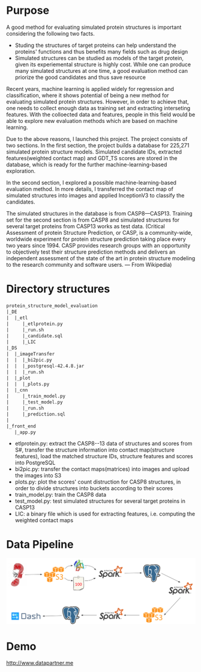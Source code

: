 # Purpose

A good method for evaluating simulated protein structures is important considering the following two facts.

- Studing the structures of target proteins can help understand the proteins' functions and thus benefits many fields such as drug design
- Simulated structures can be studied as models of the target protein, given its experiemental structure is highly cost. While one can produce many simulated structures at one time, a good evaluation method can priorize the good candidates and thus save resource

Recent years, machine learning is applied widely for regression and classification, where it shows potential of being a new method for evaluating simulated protein structures. However, in order to achieve that, one needs to collect enough data as training set and extracting interseting features. With the colloected data and features, people in this field would be able to explore new evaluation methods which are based on machine learning.

Due to the above reasons, I launched this project. The project consists of two sections. In the first section, the project builds a database for 225,271 simulated protein structure models.  Simulated candidate IDs, extracted features(weighted contact map) and GDT_TS scores are stored in the database, which is ready for the further machine-learning-based exploration.

In the second section, I explored a possible machine-learning-based evaluation method. In more details, I transferred the contact map of simulated structures into images and applied InceptionV3 to classify the candidates.

The simulated structures in the database is from CASP8—CASP13. Training set for the second section is from CASP8 and simulated structures for several target proteins from CASP13 works as test data. (Critical Assessment of protein Structure Prediction, or CASP, is a community-wide, worldwide experiment for protein structure prediction taking place every two years since 1994. CASP provides research groups with an opportunity to objectively test their structure prediction methods and delivers an independent assessment of the state of the art in protein structure modeling to the research community and software users. — From Wikipedia) 

# Directory structures

```shell
protein_structure_model_evaluation
|_DE
|  |_etl
|     |_etlprotein.py
|     |_run.sh
|     |_candidate.sql
|     |_LIC
|_DS
|  |_imageTransfer
|  |  |_bi2pic.py
|  |  |_postgresql-42.4.8.jar
|  |  |_run.sh
|  |_plot
|  |  |_plots.py
|  |_cnn
|     |_train_model.py
|     |_test_model.py
|     |_run.sh
|     |_prediction.sql
|
|_front_end
   |_app.py
```

- etlprotein.py: extract the CASP8--13 data of structures and scores from S#, transfer the structure information into contact map(structure features), load the matched structure IDs, structure features and scores into PostgreSQL
- bi2pic.py: transfer the contact maps(matrices) into images and upload the images into S3
- plots.py: plot the scores' count distruction for CASP8 structures, in order to divide structures into buckets according to their scores
- train_model.py: train the CASP8 data
- test_model.py: test simulated structures for several target proteins in CASP13
- LIC: a binary file which is used for extracting features, i.e. computing the weighted contact maps

# Data Pipeline

![Screen Shot 2019-10-15 at 9.39.53 AM](./pipeline.png) 

# Demo

http://www.datapartner.me